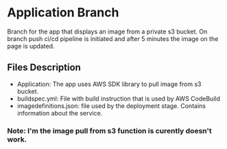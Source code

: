 # Application Branch
Branch for the app that displays an image from a private s3 bucket.
On branch push ci/cd pipeline is initiated and after 5 minutes the image on the page is updated.

## Files Description
* Application: The app uses AWS SDK library to pull image from s3 bucket.
* buildspec.yml: File with build instruction that is used by AWS CodeBuild
* imagedefinitions.json: file used by the deployment stage. Contains information about the service.

### Note: I'm the image pull from s3 function is curently doesn't work.